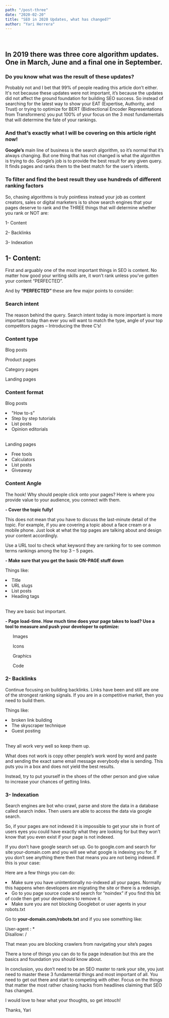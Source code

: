 ```yaml
---
path: "/post-three"
date: "2020-02-20"
title: "SEO in 2020 Updates, what has changed?"
author: "Yari Herrera"
---
```

<!-- ![Image](1.jpg)
 -->
<br>

  <h2 class="c margin-bottom-small margin-top-small">In 2019 there was three core algorithm updates. One in March, June and a final one in September.</h2>
    
    
  <h3 class=" margin-bottom-small margin-top-small">
    Do you know what was the result of these updates?
  </h3>

  <p class="paragraph">
    Probably not and I bet that 99% of people reading this article don’t either. It's not because these updates were not important, it’s because the updates did not affect the ground foundation for building SEO success. So instead of searching for the latest way to show your EAT (Expertise, Authority, and Trust) or trying to optimize for BERT (Bidirectional Encoder Representations from Transformers) you put 100% of your focus on the 3 most fundamentals that will determine the fate of your rankings.
  </p>  

   <h3 class=" margin-bottom-small margin-top-small">
      And that’s exactly what I will be covering on this article right now!
  </h3>

   <p class="paragraph">
    <strong>Google’s</strong> main line of business is the search algorithm, so it’s normal that it’s always changing. But one thing that has not changed is what the algorithm is trying to do. Google’s job is to provide the best result for any given query. It finds pages and ranks them to the best match for the user’s intents.
  </p>
  

   <h3 class=" margin-bottom-small margin-top-small">
      To filter and find the best result they use hundreds of different ranking factors
  </h3>

  <p class="paragraph">
    So, chasing algorithms is truly pointless instead your job as content creators, sales or digital marketers is to show search engines that your pages deserve to rank and the THREE things that will determine whether you rank or NOT are:
  </p>
  
  <p class="paragraph">1-	Content</p>
  <p class="paragraph">2-	Backlinks </p>
  <p class="paragraph">3-	Indexation</p>


  <h2 class="c margin-bottom-small margin-top-small">1-	Content:</h2>
  <p class="paragraph">
     First and arguably one of the most important things in SEO is content. No matter how good your writing skills are, it won’t rank unless you’ve gotten your content “PERFECTED”.
  </p>

  <p class="paragraph">
     And by <strong>“PERFECTED” </strong>these are few major points to consider:
  </p>

   <h3 class=" margin-bottom-small margin-top-small">
      Search intent 
  </h3>

  <p class="paragraph">
     The reason behind the query. Search intent today is more important is more important today than ever you will want to match the type, angle of your top competitors pages – Introducing the three C’s!
  </p>

  <h3 class=" margin-bottom-small margin-top-small">
    Content type
  </h3>

  <p class="paragraph">Blog posts</p>
  <p class="paragraph">Product pages </p>
  <p class="paragraph">Category pages</p>
  <p class="paragraph">Landing pages</p>

  <h3 class=" margin-bottom-small margin-top-small">
     Content format
  </h3>

  <p class="paragraph">Blog posts</p>

  <li>"How to-s”</li>
  <li>Step by step tutorials</li>
  <li>List posts</li>
  <li>Opinion editorials</li>
   <br>
  <p class="paragraph">Landing pages</p>

  <li>Free tools</li>
  <li>Calculators</li>
  <li>List posts</li>
  <li>Giveaway </li>

  <h3 class=" margin-bottom-small margin-top-small">
     Content Angle
  </h3>

  <p class="paragraph">
     The hook! Why should people click onto your pages? Here is where you provide value to your audience, you connect with them.
  </p>

  <p class="paragraph">
  <strong> - Cover the topic fully!</strong> 
  </p>

  <p class="paragraph">
     This does not mean that you have to discuss the last-minute detail of the topic. For example, if you are covering a topic about a face cream or a mobile phone. Just look at what the top pages are talking about and design your content accordingly.
  </p>

  <p class="paragraph">
     Use a URL tool to check what keyword they are ranking for to see common terms rankings among the top 3 – 5 pages.
  </p>

   <p class="paragraph">
  <strong> -	Make sure that you get the basic ON-PAGE stuff down</strong> 
  </p>

  <p class="paragraph">Things like: </p>
  <li>Title</li>
  <li>URL slugs</li>
  <li>List posts</li>
  <li>Heading tags </li>
   <br>
  <p class="paragraph">They are basic but important.</p>

  <p class="paragraph">
  <strong> -	Page load-time. How much time does your page takes to load? Use a tool to measure and push your developer to optimize:</strong> 
  </p>

  <ol>Images</ol>
  <ol>Icons</ol>
  <ol>Graphics</ol>
  <ol>Code</ol>

  <h3 class=" margin-bottom-small margin-top-small">
    2-	Backlinks
  </h3>

  <p class="paragraph">
     Continue focusing on building backlinks. Links have been and still are one of the strongest ranking signals. If you are in a competitive market, then you need to build them.
  </p>

  <p class="paragraph">Things like: </p>

  <li>broken link building</li>
  <li>The skyscraper technique </li>
  <li>Guest posting</li>
   <br>
  <p class="paragraph">They all work very well so keep them up.</p>

  <p class="paragraph">What does not work is copy other people’s work word by word and paste and sending the exact same email message everybody else is sending. This puts you in a box and does not yield the best results.</p>

  <p class="paragraph">Instead, try to put yourself in the shoes of the other person and give value to increase your chances of getting links.</p>

  <h3 class=" margin-bottom-small margin-top-small">
    3-	Indexation
  </h3>

  <p class="paragraph">Search engines are bot who crawl, parse and store the data in a database called search index. Then users are able to access the data via google search.</p>
  <p class="paragraph">So, if your pages are not indexed it is impossible to get your site in front of users eyes you could have exactly what they are looking for but they won’t know that you even exist if your page is not indexed.</p>
  <p class="paragraph">If you don’t have google search set up. Go to google.com and search for site:your-domain.com and you will see what google is indexing you for. If you don’t see anything there then that means you are not being indexed. If this is your case:</p>
  <p class="paragraph">Here are a few things you can do:</p>  

  <li>Make sure you have unintentionally no-indexed all your pages. Normally this happens when developers are migrating the site or there is a redesign. </li>
  <li>Go to you page source code and search for “noindex” if you find this bit of code then get your developers to remove it.</li>
  <li>Make sure you are not blocking Googlebot or user agents in your robots.txt</li>

  <p class="paragraph">Go to <strong>your-domain.com/robots.txt</strong> and if you see something like:</p>

  <p class="paragraph">User-agent : * <br>Disallow: /</p>

  <p class="paragraph">That mean you are blocking crawlers from navigating your site’s pages</p>
  <p class="paragraph">There a tone of things you can do to fix page indexation but this are the basics and foundation you should know about.</p>
  <p class="paragraph">In conclusion, you don’t need to be an SEO master to rank your site, you just need to master these 3 fundamental things and most important of all. You need to get out there and start to competing with other. Focus on the things that matter the most rather chasing hacks from headlines claiming that SEO has changed.</p>
  <p class="paragraph">I would love to hear what your thoughts, so get intouch!</p>
  <p class="paragraph">Thanks, Yari</p>
